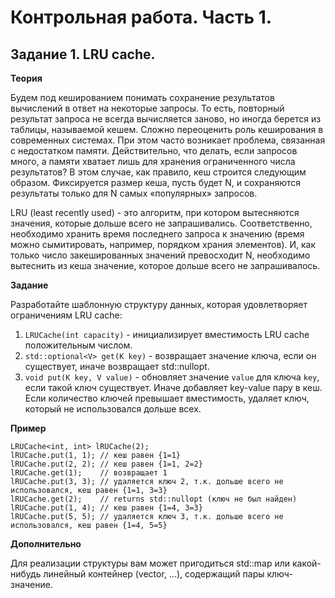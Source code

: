# Контрольная работа. Часть 1.

## Задание 1. LRU cache.

<b>Теория</b>

Будем под кешированием понимать сохранение результатов вычислений в ответ на некоторые запросы. 
То есть, повторный результат запроса не всегда вычисляется заново, но иногда берется из таблицы, называемой кешем.
Сложно переоценить роль кеширования в современных системах. При этом часто возникает проблема, связанная с недостатком памяти. 
Действительно, что делать, если запросов много, а памяти хватает лишь для хранения ограниченного числа результатов? 
В этом случае, как правило, кеш строится следующим образом. Фиксируется размер кеша, пусть будет N, и 
сохраняются результаты только для N самых «популярных» запросов.

LRU (least recently used) - это алгоритм, при котором вытесняются значения, которые дольше всего не запрашивались. Соответственно, 
необходимо хранить время последнего запроса к значению (время можно сымитировать, например, порядком храния элементов). 
И, как только число закешированных значений превосходит N, необходимо вытеснить из кеша значение, которое дольше всего не запрашивалось.

<b>Задание</b>

Разработайте шаблонную структуру данных, которая удовлетворяет ограничениям LRU cache:
1. `LRUCache(int capacity)` - инициализирует вместимость LRU cache положительным числом.
2. `std::optional<V> get(K key)` - возвращает значение ключа, если он существует, иначе возвращает std::nullopt.
3. `void put(K key, V value)` - обновляет значение `value` для ключа `key`, если такой ключ существует. Иначе добавляет key-value пару в кеш. 
Если количество ключей превышает вместимость, удаляет ключ, который не использовался дольше всех.

<b>Пример</b>
```
LRUCache<int, int> lRUCache(2);
lRUCache.put(1, 1); // кеш равен {1=1}
lRUCache.put(2, 2); // кеш равен {1=1, 2=2}
lRUCache.get(1);    // возвращает 1
lRUCache.put(3, 3); // удаляется ключ 2, т.к. дольше всего не использовался, кеш равен {1=1, 3=3}
lRUCache.get(2);    // returns std::nullopt (ключ не был найден)
lRUCache.put(1, 4); // кеш равен {1=4, 3=3}
lRUCache.put(5, 5); // удаляется ключ 3, т.к. дольше всего не использовался, кеш равен {1=4, 5=5}
```

<b>Дополнительно</b>

Для реализации структуры вам может пригодиться std::map или какой-нибудь линейный контейнер (vector, ...), содержащий пары ключ-значение. 
